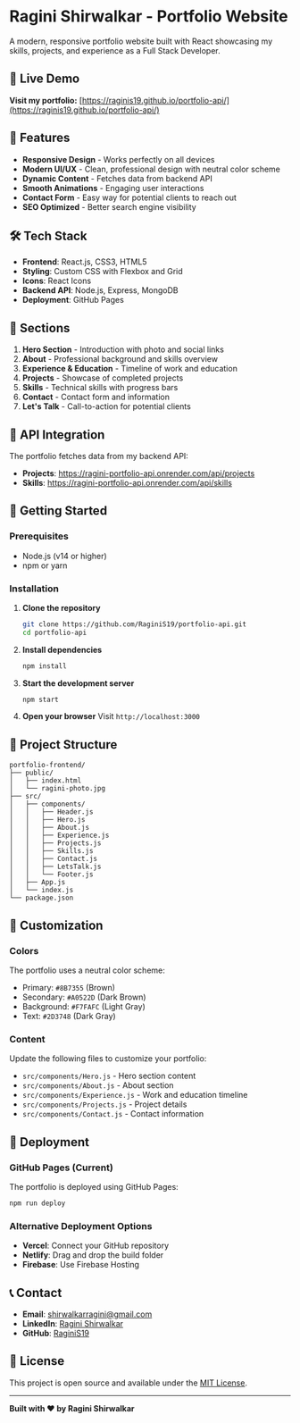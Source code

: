 # Ragini Shirwalkar - Portfolio Website

A modern, responsive portfolio website built with React showcasing my skills, projects, and experience as a Full Stack Developer.

## 🌟 Live Demo

**Visit my portfolio:** [https://raginis19.github.io/portfolio-api/](https://raginis19.github.io/portfolio-api/)

## 🚀 Features

- **Responsive Design** - Works perfectly on all devices
- **Modern UI/UX** - Clean, professional design with neutral color scheme
- **Dynamic Content** - Fetches data from backend API
- **Smooth Animations** - Engaging user interactions
- **Contact Form** - Easy way for potential clients to reach out
- **SEO Optimized** - Better search engine visibility

## 🛠 Tech Stack

- **Frontend**: React.js, CSS3, HTML5
- **Styling**: Custom CSS with Flexbox and Grid
- **Icons**: React Icons
- **Backend API**: Node.js, Express, MongoDB
- **Deployment**: GitHub Pages

## 📱 Sections

1. **Hero Section** - Introduction with photo and social links
2. **About** - Professional background and skills overview
3. **Experience & Education** - Timeline of work and education
4. **Projects** - Showcase of completed projects
5. **Skills** - Technical skills with progress bars
6. **Contact** - Contact form and information
7. **Let's Talk** - Call-to-action for potential clients

## 🔗 API Integration

The portfolio fetches data from my backend API:
- **Projects**: https://ragini-portfolio-api.onrender.com/api/projects
- **Skills**: https://ragini-portfolio-api.onrender.com/api/skills

## 🚀 Getting Started

### Prerequisites
- Node.js (v14 or higher)
- npm or yarn

### Installation

1. **Clone the repository**
   ```bash
   git clone https://github.com/RaginiS19/portfolio-api.git
   cd portfolio-api
   ```

2. **Install dependencies**
   ```bash
   npm install
   ```

3. **Start the development server**
   ```bash
   npm start
   ```

4. **Open your browser**
   Visit `http://localhost:3000`

## 📁 Project Structure

```
portfolio-frontend/
├── public/
│   ├── index.html
│   └── ragini-photo.jpg
├── src/
│   ├── components/
│   │   ├── Header.js
│   │   ├── Hero.js
│   │   ├── About.js
│   │   ├── Experience.js
│   │   ├── Projects.js
│   │   ├── Skills.js
│   │   ├── Contact.js
│   │   ├── LetsTalk.js
│   │   └── Footer.js
│   ├── App.js
│   └── index.js
└── package.json
```

## 🎨 Customization

### Colors
The portfolio uses a neutral color scheme:
- Primary: `#8B7355` (Brown)
- Secondary: `#A0522D` (Dark Brown)
- Background: `#F7FAFC` (Light Gray)
- Text: `#2D3748` (Dark Gray)

### Content
Update the following files to customize your portfolio:
- `src/components/Hero.js` - Hero section content
- `src/components/About.js` - About section
- `src/components/Experience.js` - Work and education timeline
- `src/components/Projects.js` - Project details
- `src/components/Contact.js` - Contact information

## 🚀 Deployment

### GitHub Pages (Current)
The portfolio is deployed using GitHub Pages:
```bash
npm run deploy
```

### Alternative Deployment Options
- **Vercel**: Connect your GitHub repository
- **Netlify**: Drag and drop the build folder
- **Firebase**: Use Firebase Hosting

## 📞 Contact

- **Email**: shirwalkarragini@gmail.com
- **LinkedIn**: [Ragini Shirwalkar](https://www.linkedin.com/in/raginishirwalkar/)
- **GitHub**: [RaginiS19](https://github.com/RaginiS19)

## 📄 License

This project is open source and available under the [MIT License](LICENSE).

---

**Built with ❤️ by Ragini Shirwalkar**

